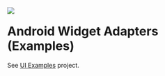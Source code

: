 <a href="http://www.android.com/">
<img align="left" src="http://github.wolf-itechnologies.com/images/wit/android/global/icons/wit_ic_android_examples_100.png" />
</a>

Android Widget Adapters (Examples)
===============

See [UI Examples](https://github.com/Wolf-ITechnologies/android_ui/tree/release/examples "Go to UI examples") project.
